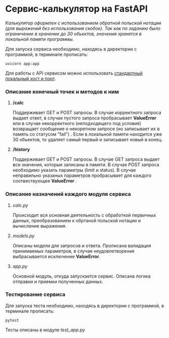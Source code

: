 # Сервис-калькулятор на FastAPI

_Калькулятор оформлен с использованием обратной польской нотации (для выражений без использования скобок). Так как по заданию было ограничение в хранение до 
30 обьектов, значения хранятся в локальной памяти программы._

Для запуска сервиса необходимо, находясь в директории с программой, в терминале прописать:

```uvicorn app:app```

Для работы с API сервисом можно использовать [стандартный локальный хост и порт]('http://127.0.0.1:8000/docs').

### Описание конечный точек и методов к ним

1. __/calc__
    
    Поддерживает GET и POST запросы. В случае корректного запроса выдает ответ, в случае пустого запроса пробрасывает
__ValueError__ или в случае некорректного (неподходящего под условия) возвращает сообщение о некоретном запросе (но 
записывает их в память со статусом "fail") . Если в локальной памяти находится уже 
30 обьектов, то удаляет самый первый  и записывает новый в конец. 

2. __/history__

    Поддерживает GET и POST запросы. В случае GET запроса выдает все значения, которые записаны в памяти. В случае POST 
запроса необходимо указать параметры (limit и status). В случае неправильно указаных параметров пробрасывает для каждого
соотвествующее __ValueError__ .   

### Описание назначений каждого модуля сервиса

1. _calc.py_
    
    Происходит вся основная деятельность с обработкой первичных данных, преобразованием к обртаной польской нотации и 
вычисление выражения.

2. _models.py_

    Описаны модели для запросов и ответа. Прописана валидация принимаемых параметров, в случае неудовлетворения
выбрасывается исключение __ValueError__.

3. _app.py_

    Основной модуль, откуда запускается сервис. Описана логика отправки и приемки полученных данных.

### Тестирование сервиса

Для запуска теста необходимо, находясь в директории с программой, в терминале прописать:

```pytest```

Тесты описаны в модуле _test_app.py_
